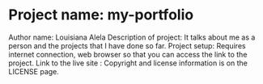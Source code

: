 # Project name: my-portfolio
Author name: Louisiana Alela
Description of project: It talks about me as a person and the projects that I have done so far.
Project setup: Requires internet connection, web browser so that you can access the link to the project.
Link to the live site :
Copyright and license information is on the LICENSE page.
